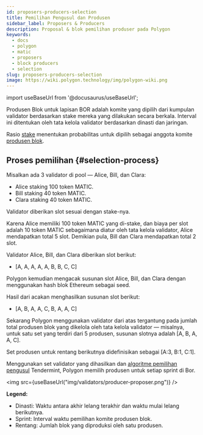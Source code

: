 ```yaml
---
id: proposers-producers-selection
title: Pemilihan Pengusul dan Produsen
sidebar_label: Proposers & Producers
description: Proposal & blok pemilihan produser pada Polygon
keywords:
  - docs
  - polygon
  - matic
  - proposers
  - block producers
  - selection
slug: proposers-producers-selection
image: https://wiki.polygon.technology/img/polygon-wiki.png
---
```

import useBaseUrl from '@docusaurus/useBaseUrl';

Produsen Blok untuk lapisan BOR adalah komite yang dipilih dari kumpulan validator berdasarkan stake mereka yang dilakukan secara berkala. Interval ini ditentukan oleh tata kelola validator berdasarkan dinasti dan jaringan.

Rasio [stake](/docs/maintain/glossary.md#staking) menentukan probabilitas untuk dipilih sebagai anggota komite [produsen blok](/docs/maintain/glossary.md#block-producer).

## Proses pemilihan {#selection-process}

Misalkan ada 3 validator di pool — Alice, Bill, dan Clara:

* Alice staking 100 token MATIC.
* Bill staking 40 token MATIC.
* Clara staking 40 token MATIC.

Validator diberikan slot sesuai dengan stake-nya.

Karena Alice memiliki 100 token MATIC yang di-stake, dan biaya per slot adalah 10 token MATIC sebagaimana diatur oleh tata kelola validator, Alice mendapatkan total 5 slot. Demikian pula, Bill dan Clara mendapatkan total 2 slot.

Validator Alice, Bill, dan Clara diberikan slot berikut:

* [A, A, A, A, A, B, B, C, C]

Polygon kemudian mengacak susunan slot Alice, Bill, dan Clara dengan menggunakan hash blok Ethereum sebagai seed.

Hasil dari acakan menghasilkan susunan slot berikut:

* [A, B, A, A, C, B, A, A, C]

Sekarang Polygon menggunakan validator dari atas tergantung pada jumlah total produsen blok yang dikelola oleh tata kelola validator — misalnya, untuk satu set yang terdiri dari 5 produsen, susunan slotnya adalah [A, B, A, A, C].

Set produsen untuk rentang berikutnya didefinisikan sebagai [A:3, B:1, C:1].

Menggunakan set validator yang dihasilkan dan [algoritme pemilihan pengusul](https://docs.tendermint.com/master/spec/consensus/proposer-selection.html) Tendermint, Polygon memilih produsen untuk setiap sprint di Bor.

<img src={useBaseUrl("img/validators/producer-proposer.png")} />

**Legend:**

* Dinasti: Waktu antara akhir lelang terakhir dan waktu mulai lelang berikutnya.
* Sprint: Interval waktu pemilihan komite produsen blok.
* Rentang: Jumlah blok yang diproduksi oleh satu produsen.
